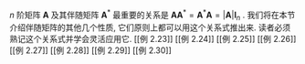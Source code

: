 $n$ 阶矩阵 $\mathbf{A}$ 及其伴随矩阵 ${\mathbf{A}}^{ * }$ 最重要的关系是 $\mathbf{A}{\mathbf{A}}^{ * } = {\mathbf{A}}^{ * }\mathbf{A} = \left| \mathbf{A}\right| {\mathbf{I}}_{n}$ . 我们将在本节介绍伴随矩阵的其他几个性质, 它们原则上都可以用这个关系式推出来. 读者必须熟记这个关系式并学会灵活应用它.
[[例 2.23]]
[[例 2.24]]
[[例 2.25]]
[[例 2.26]]
[[例 2.27]]
[[例 2.28]]
[[例 2.29]]
[[例 2.30]]